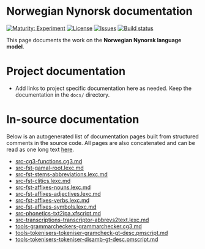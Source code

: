 # Norwegian Nynorsk documentation

[![Maturity: Experiment](https://img.shields.io/badge/Maturity-Experiment-black.svg)](https://giellalt.github.io/MaturityClassification.html)
[![License](https://img.shields.io/github/license/giellalt/lang-nno)](https://raw.githubusercontent.com/giellalt/lang-nno/main/LICENSE)
[![Issues](https://img.shields.io/github/issues/giellalt/lang-nno)](https://github.com/giellalt/lang-nno/issues)
[![Build status](https://github.com/giellalt/lang-nno/workflows/Speller%20CI+CD/badge.svg)](https://github.com/giellalt/lang-nno/actions)

This page documents the work on the **Norwegian Nynorsk language model**. 

# Project documentation

* Add links to project specific documentation here as needed. Keep the documentation in the `docs/` directory.

# In-source documentation

Below is an autogenerated list of documentation pages built from structured comments in the source code. All pages are also concatenated and can be read as one long text [here](nno.md).

* [src-cg3-functions.cg3.md](src-cg3-functions.cg3.md)
* [src-fst-gamal-root.lexc.md](src-fst-gamal-root.lexc.md)
* [src-fst-stems-abbreviations.lexc.md](src-fst-stems-abbreviations.lexc.md)
* [src-fst-clitics.lexc.md](src-fst-clitics.lexc.md)
* [src-fst-affixes-nouns.lexc.md](src-fst-affixes-nouns.lexc.md)
* [src-fst-affixes-adjectives.lexc.md](src-fst-affixes-adjectives.lexc.md)
* [src-fst-affixes-verbs.lexc.md](src-fst-affixes-verbs.lexc.md)
* [src-fst-affixes-symbols.lexc.md](src-fst-affixes-symbols.lexc.md)
* [src-phonetics-txt2ipa.xfscript.md](src-phonetics-txt2ipa.xfscript.md)
* [src-transcriptions-transcriptor-abbrevs2text.lexc.md](src-transcriptions-transcriptor-abbrevs2text.lexc.md)
* [tools-grammarcheckers-grammarchecker.cg3.md](tools-grammarcheckers-grammarchecker.cg3.md)
* [tools-tokenisers-tokeniser-gramcheck-gt-desc.pmscript.md](tools-tokenisers-tokeniser-gramcheck-gt-desc.pmscript.md)
* [tools-tokenisers-tokeniser-disamb-gt-desc.pmscript.md](tools-tokenisers-tokeniser-disamb-gt-desc.pmscript.md)
